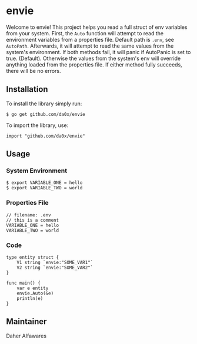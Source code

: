 # envie
Welcome to envie! This project helps you read a full struct of env variables
from your system. First, the `Auto` function will attempt to read the environment
variables from a properties file. Default path is `.env`, see `AutoPath`.
Afterwards, it will attempt to read the same values from the system's
environment.
If both methods fail, it will panic if AutoPanic is set to true. (Default).
Otherwise the values from the system's env will override anything loaded
from the properties file. If either method fully succeeds, there will be no
errors.
## Installation
To install the library simply run:
```
$ go get github.com/da0x/envie
```
To import the library, use:
```
import "github.com/da0x/envie"
```
## Usage
### System Environment
```
$ export VARIABLE_ONE = hello
$ export VARIABLE_TWO = world
```
### Properties File
```
// filename: .env
// this is a comment
VARIABLE_ONE = hello
VARIABLE_TWO = world
```
### Code
```
type entity struct {
	V1 string `envie:"SOME_VAR1"`
	V2 string `envie:"SOME_VAR2"`
}

func main() {
	var e entity
    envie.Auto(&e)
    println(e)
}
```
## Maintainer
Daher Alfawares
